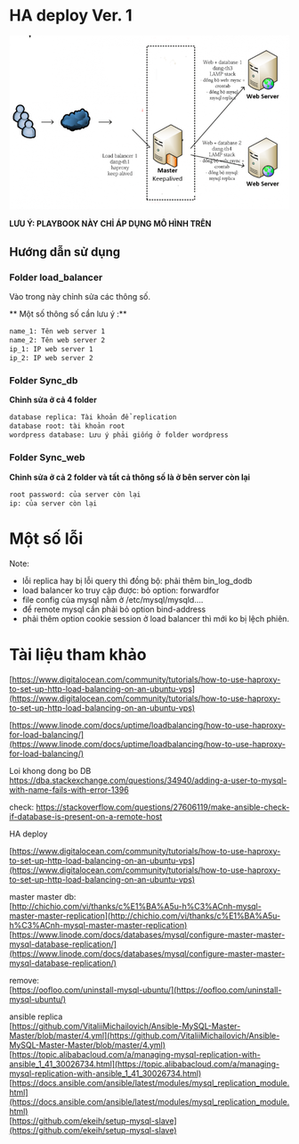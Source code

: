 ﻿# HA deploy Ver. 1
<img src = "HA-1.png">  

**LƯU Ý: PLAYBOOK NÀY CHỈ ÁP DỤNG MÔ HÌNH TRÊN**  

## Hướng dẫn sử dụng
### Folder load_balancer

Vào trong này chỉnh sửa các thông số.  

** Một số thông số cần lưu ý :**

```
name_1: Tên web server 1
name_2: Tên web server 2
ip_1: IP web server 1
ip_2: IP web server 2
```  

### Folder Sync_db 

**Chỉnh sửa ở cả 4 folder**  

```
database replica: Tài khoản để replication
database root: tài khoản root
wordpress database: Lưu ý phải giống ở folder wordpress
```  

### Folder Sync_web

**Chỉnh sửa ở cả 2 folder và tất cả thông số là ở bên server còn lại**

```
root password: của server còn lại
ip: của server còn lại
```  


# Một số lỗi
Note:

- lỗi replica hay bị lỗi query thì đồng bộ: phải thêm bin_log_dodb  
- load balancer ko truy cập được: bỏ option: forwardfor  
- file config của mysql nằm ở /etc/mysql/mysqld....  
- để remote mysql cần phải bỏ option bind-address  
- phải thêm option cookie session ở load balancer thì mới ko bị lệch phiên.


# Tài liệu tham khảo
[https://www.digitalocean.com/community/tutorials/how-to-use-haproxy-to-set-up-http-load-balancing-on-an-ubuntu-vps](https://www.digitalocean.com/community/tutorials/how-to-use-haproxy-to-set-up-http-load-balancing-on-an-ubuntu-vps)

[https://www.linode.com/docs/uptime/loadbalancing/how-to-use-haproxy-for-load-balancing/](https://www.linode.com/docs/uptime/loadbalancing/how-to-use-haproxy-for-load-balancing/)

Loi khong dong bo DB
https://dba.stackexchange.com/questions/34940/adding-a-user-to-mysql-with-name-fails-with-error-1396

check: https://stackoverflow.com/questions/27606119/make-ansible-check-if-database-is-present-on-a-remote-host

HA deploy  
  
[https://www.digitalocean.com/community/tutorials/how-to-use-haproxy-to-set-up-http-load-balancing-on-an-ubuntu-vps](https://www.digitalocean.com/community/tutorials/how-to-use-haproxy-to-set-up-http-load-balancing-on-an-ubuntu-vps)  
  
master master db:  
[http://chichio.com/vi/thanks/c%E1%BA%A5u-h%C3%ACnh-mysql-master-master-replication](http://chichio.com/vi/thanks/c%E1%BA%A5u-h%C3%ACnh-mysql-master-master-replication)  
[https://www.linode.com/docs/databases/mysql/configure-master-master-mysql-database-replication/](https://www.linode.com/docs/databases/mysql/configure-master-master-mysql-database-replication/)  
  
remove:  
[https://oofloo.com/uninstall-mysql-ubuntu/](https://oofloo.com/uninstall-mysql-ubuntu/)  
  
ansible replica  
[https://github.com/VitaliiMichailovich/Ansible-MySQL-Master-Master/blob/master/4.yml](https://github.com/VitaliiMichailovich/Ansible-MySQL-Master-Master/blob/master/4.yml)  
[https://topic.alibabacloud.com/a/managing-mysql-replication-with-ansible_1_41_30026734.html](https://topic.alibabacloud.com/a/managing-mysql-replication-with-ansible_1_41_30026734.html)  
[https://docs.ansible.com/ansible/latest/modules/mysql_replication_module.html](https://docs.ansible.com/ansible/latest/modules/mysql_replication_module.html)  
[https://github.com/ekeih/setup-mysql-slave](https://github.com/ekeih/setup-mysql-slave)
